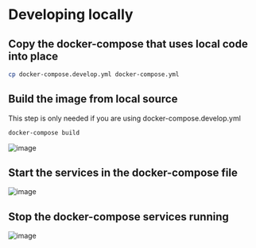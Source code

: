 # Developing locally

## Copy the docker-compose that uses local code into place
``` bash
cp docker-compose.develop.yml docker-compose.yml
```

## Build the image from local source

This step is only needed if you are using docker-compose.develop.yml

``` bash
docker-compose build
```

![image](https://user-images.githubusercontent.com/419355/64268048-a8274a00-cef4-11e9-9118-606de035be37.png)


## Start the services in the docker-compose file
![image](https://user-images.githubusercontent.com/419355/64191826-94b5a980-ce36-11e9-8e22-771b9f038153.png)

## Stop the docker-compose services running
![image](https://user-images.githubusercontent.com/419355/64191877-b7e05900-ce36-11e9-9878-dc3fb2cacdeb.png)
